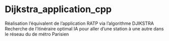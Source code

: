 # Dijkstra_application_cpp
Réalisation l’équivalent de l’application RATP via l’algorithme DJIKSTRA
<br>Recherche de l’itinéraire optimal IA pour aller d’une station à une autre dans le réseau du de métro Parisien
